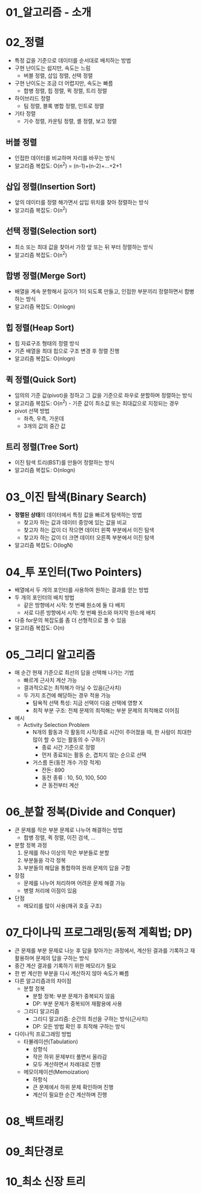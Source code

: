 # 01_알고리즘 - 소개


# 02_정렬
- 특정 값을 기준으로 데이터를 순서대로 배치하는 방법
- 구현 난이도는 쉽지만, 속도는 느림
    - 버블 정렬, 삽입 정렬, 선택 정렬
- 구현 난이도는 조금 더 어렵지만, 속도는 빠름
    - 합병 정렬, 힙 정렬, 퀵 정렬, 트리 정렬
- 하이브리드 정렬
    - 팀 정렬, 블록 병합 정렬, 인트로 정렬
- 기타 정렬
    - 기수 정렬, 카운팅 정렬, 셸 정렬, 보고 정렬

## 버블 정렬
- 인접한 데이터를 비교하며 자리를 바꾸는 방식
- 알고리즘 복잡도: O(n<sup>2</sup>) = (n-1)+(n-2)+...+2+1

## 삽입 정렬(Insertion Sort)
- 앞의 데이터를 정렬 해가면서 삽입 위치를 찾아 정렬하는 방식
- 알고리즘 복잡도: O(n<sup>2</sup>)

## 선택 정렬(Selection sort)
- 최소 또는 최대 값을 찾아서 가장 앞 또는 뒤 부터 정렬하는 방식
- 알고리즘 복잡도: O(n<sup>2</sup>)

## 합병 정렬(Merge Sort)
- 배열을 계속 분항해서 길이가 1이 되도록 만들고, 인접한 부분끼리 정렬하면서 합병하는 방식
- 알고리즘 복잡도: O(nlogn)

## 힙 정렬(Heap Sort)
- 힙 자료구조 형태의 정렬 방식
- 기존 배열을 최대 힙으로 구조 변경 후 정렬 진행
- 알고리즘 복잡도: O(nlogn)

## 퀵 정렬(Quick Sort)
- 임의의 기준 값(pivot)을 정하고 그 값을 기준으로 좌우로 분할하며 정렬하는 방식
- 알고리즘 복잡도: O(n<sup>2</sup>) - 기준 값이 최소값 또는 최대값으로 지정되는 경우
- pivot 선택 방법
    - 좌측, 우측, 가운데
    - 3개의 값의 중간 값

## 트리 정렬(Tree Sort)
- 이진 탐색 트리(BST)를 만들어 정렬하는 방식
- 알고리즘 복잡도: O(nlogn)
 
# 03_이진 탐색(Binary Search)
- **정렬된 상태**의 데이터에서 특정 값을 빠르게 탐색하는 방법
  - 찾고자 하는 값과 데이터 중앙에 있는 값을 비교
  - 찾고자 하는 값이 더 작으면 데이터 왼쪽 부분에서 이진 탐색
  - 찾고자 하는 값이 더 크면 데이터 오른쪽 부분에서 이진 탐색
- 알고리즘 복잡도: O(logN)

# 04_투 포인터(Two Pointers)
- 배열에서 두 개의 포인터를 사용하여 원하는 결과를 얻는 방법
- 두 개의 포인터의 배치 방법
  - 같은 방향에서 시작: 첫 번째 원소에 둘 다 배치
  - 서로 다른 방향에서 시작: 첫 번째 원소와 마지막 원소에 배치
- 다중 for문의 복잡도를 좀 더 선형적으로 풀 수 있음
-  알고리즘 복잡도: O(n)


# 05_그리디 알고리즘
- 매 순간 현재 기준으로 최선의 답을 선택해 나가는 기법
    - 빠르게 근사치 계산 가능
    - 결과적으로는 최적해가 아닐 수 있음(근사치)
    - 두 가지 조건에 해당하는 경우 적용 가능
        - 탐욕적 선택 특성: 지금 선택이 다음 선택에 영향 X
        - 최적 부분 구조: 전체 문제의 최적해는 부분 문제의 최적해로 이어짐
- 예시
    - Activity Selection Problem
        - N개의 활동과 각 활동의 시작/종료 시간이 주어졌을 때, 한 사람이 최대한 많이 할 수 있는 활동의 수 구하기
            - 종료 시간 기준으로 정렬
            - 먼저 종료되는 활동 순, 겹치지 않는 순으로 선택
        - 거스름 돈(동전 개수 가장 적게)
            - 잔돈: 890
            - 동전 종류 : 10, 50, 100, 500
            - 큰 동전부터 계산

# 06_분할 정복(Divide and Conquer)
- 큰 문제를 작은 부분 문제로 나누어 해결하는 방법
    - 합병 정렬, 퀵 정렬, 이진 검색, ...
- 분할 정복 과정
    1. 문제를 하나 이상의 작은 부분들로 분할
    2. 부분들을 각각 정복
    3. 부분들의 해답을 통합하여 원래 문제의 답을 구함
- 장점
    - 문제를 나누어 처리하며 어려운 문제 해결 가능
    - 병렬 처리에 이점이 있음
- 단점
    - 메모리를 많이 사용(재귀 호출 구조)

# 07_다이나믹 프로그래밍(동적 계획법; DP)
- 큰 문제를 부분 문제로 나눈 후 답을 찾아가는 과정에서, 계산된 결과를 기록하고 재활용하며 문제의 답을 구하는 방식
- 중간 계산 결과를 기록하기 위한 메모리가 필요
- 한 번 계산한 부분을 다시 계산하지 않아 속도가 빠름
- 다른 알고리즘과의 차이점
    - 분할 정복
        - 분할 정복: 부분 문제가 중복되지 않음
        - DP: 부분 문제가 중복되어 재활용에 사용
    - 그리디 알고리즘
        - 그리디 알고리즘: 순간의 최선을 구하는 방식(근사치)
        - DP: 모든 방법 확인 후 최적해 구하는 방식
- 다이나믹 프로그래밍 방법
    - 타뷸레이션(Tabulation)
        - 상향식
        - 작은 하위 문제부터 풀면서 올라감
        - 모두 계산하면서 차례대로 진행
    - 메모이제이션(Memoization)
        - 하항식
        - 큰 문제에서 하위 문제 확인하며 진행
        - 계산이 필요한 순간 계산하며 진행
        

# 08_백트래킹


# 09_최단경로


# 10_최소 신장 트리
